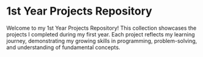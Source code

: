 # 1st Year Projects Repository
Welcome to my 1st Year Projects Repository! This collection showcases the projects I completed during my first year. Each project reflects my learning journey, demonstrating my growing skills in programming, problem-solving, and understanding of fundamental concepts.
